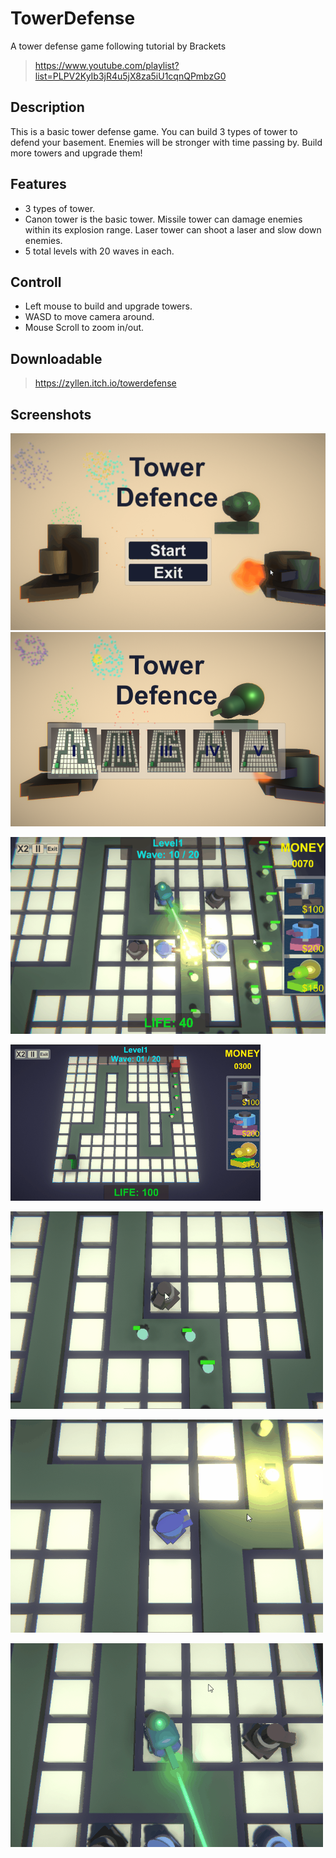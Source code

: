 # TowerDefense
 A tower defense game following tutorial by Brackets  
> https://www.youtube.com/playlist?list=PLPV2KyIb3jR4u5jX8za5iU1cqnQPmbzG0

## Description
This is a basic tower defense game. You can build 3 types of tower to defend your basement. Enemies will be stronger with time passing by. Build more towers and upgrade them!

## Features
- 3 types of tower. 
- Canon tower is the basic tower. Missile tower can damage enemies within its explosion range. Laser tower can shoot a laser and slow down enemies.
- 5 total levels with 20 waves in each.

## Controll
- Left mouse to build and upgrade towers.
- WASD to move camera around.
- Mouse Scroll to zoom in/out.

## Downloadable
> https://zyllen.itch.io/towerdefense

## Screenshots
![Main Menu](https://github.com/ZyllenGames/TowerDefense/blob/master/ScreenShots/MainMenu.gif)
![Level Selection](https://github.com/ZyllenGames/TowerDefense/blob/master/ScreenShots/LevelSelect.png)

![Game Play](https://github.com/ZyllenGames/TowerDefense/blob/master/ScreenShots/GamePlay.gif)

![BUild and Upgrade](https://github.com/ZyllenGames/TowerDefense/blob/master/ScreenShots/BuildUpgrade.gif)

![Canon](https://github.com/ZyllenGames/TowerDefense/blob/master/ScreenShots/CannonTower.gif)

![Missile](https://github.com/ZyllenGames/TowerDefense/blob/master/ScreenShots/MissileTower.gif)

![Laser](https://github.com/ZyllenGames/TowerDefense/blob/master/ScreenShots/LaserTower.gif)